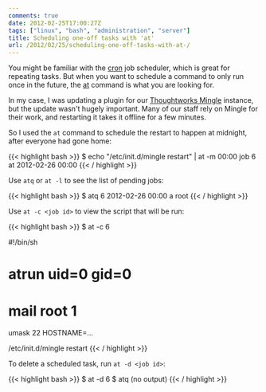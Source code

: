 ```yaml
---
comments: true
date: 2012-02-25T17:00:27Z
tags: ["linux", "bash", "administration", "server"]
title: Scheduling one-off tasks with 'at'
url: /2012/02/25/scheduling-one-off-tasks-with-at-/
---
```


You might be familiar with the [cron](https://en.wikipedia.org/wiki/Cron) job scheduler,
which is great for repeating tasks.
But when you want to schedule a command to only run once in the future,
the [at](https://linux.die.net/man/1/at) command is what you are looking for.

In my case, I was updating a plugin for our
[Thoughtworks Mingle](https://www.thoughtworks-studios.com/mingle-agile-project-management) instance,
but the update wasn't hugely important. Many of our staff rely on Mingle for their work,
and restarting it takes it offline for a few minutes.

So I used the `at` command to schedule the restart to happen at midnight, after everyone had gone home:

{{< highlight bash >}}
$ echo "/etc/init.d/mingle restart" | at -m 00:00
job 6 at 2012-02-26 00:00
{{< / highlight >}}

Use `atq` or `at -l` to see the list of pending jobs:

{{< highlight bash >}}
$ atq
6 2012-02-26 00:00 a root
{{< / highlight >}}

Use `at -c <job id>` to view the script that will be run:

{{< highlight bash >}}
$ at -c 6

#!/bin/sh

# atrun uid=0 gid=0

# mail root 1

umask 22
HOSTNAME=...
<lots of environment variables set here>

/etc/init.d/mingle restart
{{< / highlight >}}

To delete a scheduled task, run `at -d <job id>`:

{{< highlight bash >}}
$ at -d 6
$ atq
(no output)
{{< / highlight >}}
